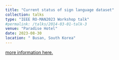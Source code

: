 ```yaml
---
title: "Current status of sign language dataset"
collection: talks
type: "IEEE RO-MAN2023 Workshop talk"
#permalink: /talks/2014-03-01-talk-3
venue: "Paradise Hotel"
date: 2023-08-30
location: " Busan, South Korea"
---
```

[more information here.](https://sites.google.com/view/ro-man2023-workshop-speech/program?authuser=0)

